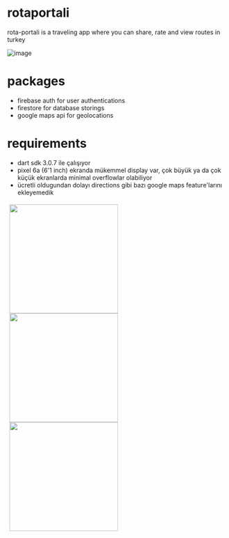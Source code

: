 # rotaportali
rota-portali is a traveling app where you can share, rate and view routes in turkey

![image](https://github.com/MeltemKocak/rotaportali/assets/96025585/c6e5f430-e221-42dc-8ed8-fc5dc2b07c97)
<br>
# packages
<ul>
  <li>firebase auth for user authentications</li>
  <li>firestore for database storings</li>
  <li>google maps api for geolocations</li>
</ul>

# requirements
<ul>
  <li>dart sdk 3.0.7 ile çalışıyor</li>
  <li>pixel 6a (6'1 inch) ekranda mükemmel display var, çok büyük ya da çok küçük ekranlarda minimal overflowlar olabiliyor</li>
  <li>ücretli oldugundan dolayı directions gibi bazı google maps feature'larını ekleyemedik</li>
</ul>

<div style="display: flex;">
  <div style="flex: 50%; padding: 5px;">
    <img src="https://github.com/MeltemKocak/rotaportali/assets/96025585/0f9fbb9c-9840-4798-b175-0549366b03a7" width="250" />
    <img src="https://github.com/MeltemKocak/rotaportali/assets/96025585/45e167bc-55ad-4fe2-826e-ebe3ded19b81" width="250" />
    <img src="https://github.com/MeltemKocak/rotaportali/assets/96025585/08682ee8-6f3e-4871-aad6-3e53fed3db11" width="250" />
</div>





